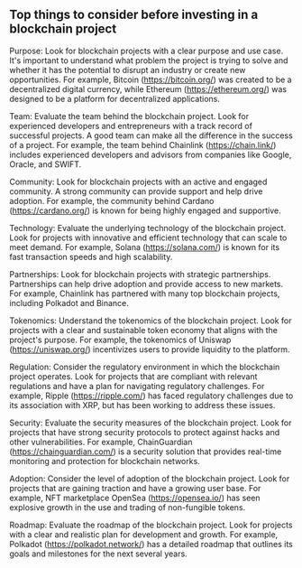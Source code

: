 ## Top things to consider before investing in a blockchain project 

Purpose: Look for blockchain projects with a clear purpose and use case. It's important to understand what problem the project is trying to solve and whether it has the potential to disrupt an industry or create new opportunities. For example, Bitcoin (https://bitcoin.org/) was created to be a decentralized digital currency, while Ethereum (https://ethereum.org/) was designed to be a platform for decentralized applications.

Team: Evaluate the team behind the blockchain project. Look for experienced developers and entrepreneurs with a track record of successful projects. A good team can make all the difference in the success of a project. For example, the team behind Chainlink (https://chain.link/) includes experienced developers and advisors from companies like Google, Oracle, and SWIFT.

Community: Look for blockchain projects with an active and engaged community. A strong community can provide support and help drive adoption. For example, the community behind Cardano (https://cardano.org/) is known for being highly engaged and supportive.

Technology: Evaluate the underlying technology of the blockchain project. Look for projects with innovative and efficient technology that can scale to meet demand. For example, Solana (https://solana.com/) is known for its fast transaction speeds and high scalability.

Partnerships: Look for blockchain projects with strategic partnerships. Partnerships can help drive adoption and provide access to new markets. For example, Chainlink has partnered with many top blockchain projects, including Polkadot and Binance.

Tokenomics: Understand the tokenomics of the blockchain project. Look for projects with a clear and sustainable token economy that aligns with the project's purpose. For example, the tokenomics of Uniswap (https://uniswap.org/) incentivizes users to provide liquidity to the platform.

Regulation: Consider the regulatory environment in which the blockchain project operates. Look for projects that are compliant with relevant regulations and have a plan for navigating regulatory challenges. For example, Ripple (https://ripple.com/) has faced regulatory challenges due to its association with XRP, but has been working to address these issues.

Security: Evaluate the security measures of the blockchain project. Look for projects that have strong security protocols to protect against hacks and other vulnerabilities. For example, ChainGuardian (https://chainguardian.com/) is a security solution that provides real-time monitoring and protection for blockchain networks.

Adoption: Consider the level of adoption of the blockchain project. Look for projects that are gaining traction and have a growing user base. For example, NFT marketplace OpenSea (https://opensea.io/) has seen explosive growth in the use and trading of non-fungible tokens.

Roadmap: Evaluate the roadmap of the blockchain project. Look for projects with a clear and realistic plan for development and growth. For example, Polkadot (https://polkadot.network/) has a detailed roadmap that outlines its goals and milestones for the next several years.
